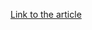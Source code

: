 [Link to the article](https://thehackernews.com/2025/10/what-ai-reveals-about-web-applications.html)
